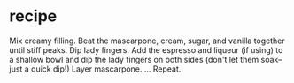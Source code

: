 # recipe 
Mix creamy filling. Beat the mascarpone, cream, sugar, and vanilla together until stiff peaks.
Dip lady fingers. Add the espresso and liqueur (if using) to a shallow bowl and dip the lady fingers on both sides (don't let them soak–just a quick dip!)
Layer mascarpone. ...
Repeat.
